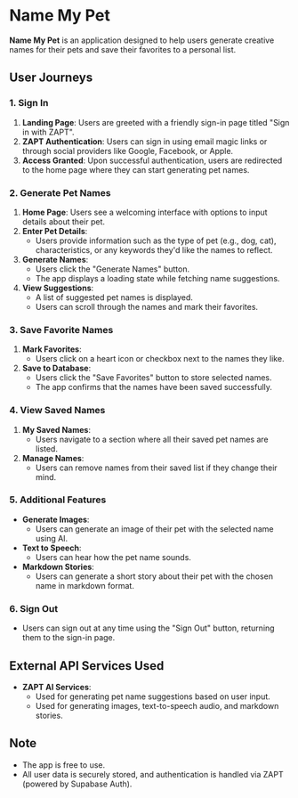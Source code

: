 # Name My Pet

**Name My Pet** is an application designed to help users generate creative names for their pets and save their favorites to a personal list.

## User Journeys

### 1. Sign In

1. **Landing Page**: Users are greeted with a friendly sign-in page titled "Sign in with ZAPT".
2. **ZAPT Authentication**: Users can sign in using email magic links or through social providers like Google, Facebook, or Apple.
3. **Access Granted**: Upon successful authentication, users are redirected to the home page where they can start generating pet names.

### 2. Generate Pet Names

1. **Home Page**: Users see a welcoming interface with options to input details about their pet.
2. **Enter Pet Details**:
   - Users provide information such as the type of pet (e.g., dog, cat), characteristics, or any keywords they'd like the names to reflect.
3. **Generate Names**:
   - Users click the "Generate Names" button.
   - The app displays a loading state while fetching name suggestions.
4. **View Suggestions**:
   - A list of suggested pet names is displayed.
   - Users can scroll through the names and mark their favorites.

### 3. Save Favorite Names

1. **Mark Favorites**:
   - Users click on a heart icon or checkbox next to the names they like.
2. **Save to Database**:
   - Users click the "Save Favorites" button to store selected names.
   - The app confirms that the names have been saved successfully.

### 4. View Saved Names

1. **My Saved Names**:
   - Users navigate to a section where all their saved pet names are listed.
2. **Manage Names**:
   - Users can remove names from their saved list if they change their mind.

### 5. Additional Features

- **Generate Images**:
  - Users can generate an image of their pet with the selected name using AI.
- **Text to Speech**:
  - Users can hear how the pet name sounds.
- **Markdown Stories**:
  - Users can generate a short story about their pet with the chosen name in markdown format.

### 6. Sign Out

- Users can sign out at any time using the "Sign Out" button, returning them to the sign-in page.

## External API Services Used

- **ZAPT AI Services**:
  - Used for generating pet name suggestions based on user input.
  - Used for generating images, text-to-speech audio, and markdown stories.
  
## Note

- The app is free to use.
- All user data is securely stored, and authentication is handled via ZAPT (powered by Supabase Auth).
